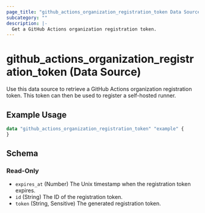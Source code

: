 ```yaml
---
page_title: "github_actions_organization_registration_token Data Source - github"
subcategory: ""
description: |-
  Get a GitHub Actions organization registration token.
---
```


# github_actions_organization_registration_token (Data Source)

Use this data source to retrieve a GitHub Actions organization registration token. This token can then be used to register a self-hosted runner.

## Example Usage

```terraform
data "github_actions_organization_registration_token" "example" {
}
```

<!-- schema generated by tfplugindocs -->
## Schema

### Read-Only

- `expires_at` (Number) The Unix timestamp when the registration token expires.
- `id` (String) The ID of the registration token.
- `token` (String, Sensitive) The generated registration token.
